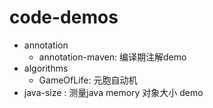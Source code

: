 # code-demos

* annotation
  * annotation-maven: 编译期注解demo
* algorithms
  * GameOfLife: 元胞自动机
* java-size : 测量java memory 对象大小 demo
